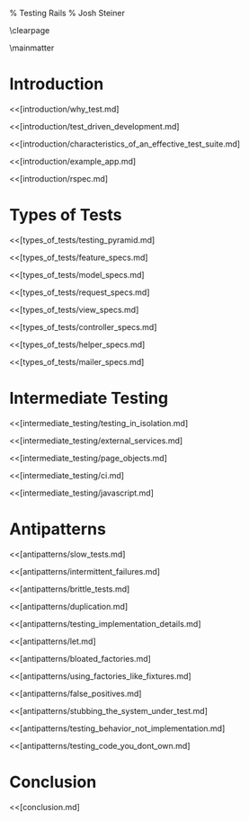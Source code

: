 % Testing Rails
% Josh Steiner

\clearpage

\mainmatter

# Introduction

<<[introduction/why_test.md]

<<[introduction/test_driven_development.md]

<<[introduction/characteristics_of_an_effective_test_suite.md]

<<[introduction/example_app.md]

<<[introduction/rspec.md]

# Types of Tests

<<[types_of_tests/testing_pyramid.md]

<<[types_of_tests/feature_specs.md]

<<[types_of_tests/model_specs.md]

<<[types_of_tests/request_specs.md]

<<[types_of_tests/view_specs.md]

<<[types_of_tests/controller_specs.md]

<<[types_of_tests/helper_specs.md]

<<[types_of_tests/mailer_specs.md]

# Intermediate Testing

<<[intermediate_testing/testing_in_isolation.md]

<<[intermediate_testing/external_services.md]

<<[intermediate_testing/page_objects.md]

<<[intermediate_testing/ci.md]

<<[intermediate_testing/javascript.md]

# Antipatterns

<<[antipatterns/slow_tests.md]

<<[antipatterns/intermittent_failures.md]

<<[antipatterns/brittle_tests.md]

<<[antipatterns/duplication.md]

<<[antipatterns/testing_implementation_details.md]

<<[antipatterns/let.md]

<<[antipatterns/bloated_factories.md]

<<[antipatterns/using_factories_like_fixtures.md]

<<[antipatterns/false_positives.md]

<<[antipatterns/stubbing_the_system_under_test.md]

<<[antipatterns/testing_behavior_not_implementation.md]

<<[antipatterns/testing_code_you_dont_own.md]

# Conclusion

<<[conclusion.md]
